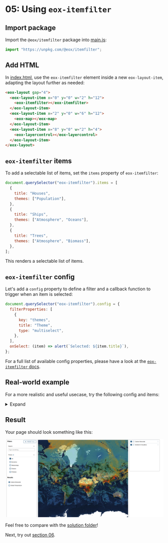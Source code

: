 # 05: Using `eox-itemfilter`

## Import package

Import the `@eox/itemfilter` package into [main.js](./main.js):

```js
import "https://unpkg.com/@eox/itemfilter";
```

## Add HTML

In [index.html](./index.html), use the `eox-itemfilter` element inside a new `eox-layout-item`, adapting the layout further as needed:

```html
<eox-layout gap="4">
  <eox-layout-item x="0" y="0" w="2" h="12">
    <eox-itemfilter></eox-itemfilter>
  </eox-layout-item>
  <eox-layout-item x="2" y="0" w="6" h="12">
    <eox-map></eox-map>
  </eox-layout-item>
  <eox-layout-item x="8" y="0" w="2" h="4">
    <eox-layercontrol></eox-layercontrol>
  </eox-layout-item>
</eox-layout>
```

## `eox-itemfilter` items

To add a selectable list of items, set the `items` property of `eox-itemfilter`:

```js
document.querySelector("eox-itemfilter").items = [
  {
    title: "Houses",
    themes: ["Population"],
  },
  {
    title: "Ships",
    themes: ["Atmosphere", "Oceans"],
  },
  {
    title: "Trees",
    themes: ["Atmosphere", "Biomass"],
  },
];
```

This renders a selectable list of items.

## `eox-itemfilter` config

Let's add a `config` property to define a filter and a callback function to trigger when an item is selected:

```js
document.querySelector("eox-itemfilter").config = {
  filterProperties: [
    {
      key: "themes",
      title: "Theme",
      type: "multiselect",
    },
  ],
  onSelect: (item) => alert(`Selected: ${item.title}`),
};
```

For a full list of available config properties, please have a look at the [`eox-itemfilter` docs](https://eox-a.github.io/EOxElements/?path=/docs/elements-eox-itemfilter--docs).

## Real-world example

For a more realistic and useful usecase, try the following config and items:

<details>
<summary>Expand</summary>

```js
Object.assign(document.querySelector("eox-itemfilter"), {
  config: {
    filterProperties: [
      // added full-text search filter
      {
        keys: ["title"],
        title: "Search",
        type: "text",
        expanded: true,
      },
      {
        key: "themes",
        title: "Theme",
        type: "multiselect",
        expanded: true,
      },
    ],
    onSelect: (item) => {
      const eoxMap = document.querySelector("eox-map");
      // fetch the STAC collection
      fetch(item.stac)
        .then((response) => response.json())
        .then((json) => {
          // find the link with `rel` "wms"
          const wmsLink = json.links.find((l) => l.rel === "wms");
          // push the new layer definition to the eox-map layers
          eoxMap.layers = [
            {
              type: "Tile",
              properties: {
                id: item.id,
                title: item.title,
              },
              source: {
                type: "TileWMS",
                url: wmsLink.href,
                params: {
                  LAYERS: wmsLink["wms:layers"],
                },
              },
            },
            ...eoxMap.layers,
          ];
        });
    },
  },
  items: [
    {
      title: "Global Temperature",
      id: "global-temperature",
      themes: ["Air", "Meteorology"],
      stac: "https://eurodatacube.github.io/eodash-catalog/RACE/meteorological_variables/temperature/collection.json",
    },
    {
      title: "Carbon Monoxide",
      id: "carbon-monoxide",
      themes: ["Air", "Pollution"],
      stac: "https://eurodatacube.github.io/eodash-catalog/RACE/global_parameters/CO_3_daily/collection.json",
    },
    {
      title: "Vessel Density",
      id: "vessel-density",
      themes: ["Economy", "Oceans"],
      stac: "https://eurodatacube.github.io/eodash-catalog/RACE/vessel_density/vessel_density_all/collection.json",
    },
  ],
});
```

</details>

## Result

Your page should look something like this:

![](../screenshots/05.png)

Feel free to compare with the [solution folder](./solution/)!

Next, try out [section 06](../06%20eox-stacinfo/README.md).
